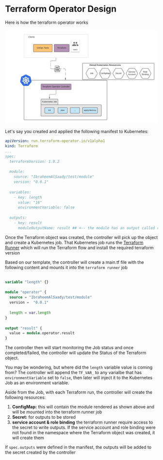 # Terraform Operator Design
Here is how the terraform operator works

![operator design](img/design.png "terraform operator")

Let's say you created and applied the following manifest to Kubernetes:

```yaml
apiVersion: run.terraform-operator.io/v1alpha1
kind: Terraform
...
spec:
  terraformVersion: 1.0.2

  module:
    source: "IbraheemAlSaady/test/module"
    version: "0.0.1"

  variables:
    - key: length
      value: "16"
      environmentVariable: false

  outputs:
    - key: result
      moduleOutputName: result ## <-- the module has an output called result
```

Once the Terraform object was created, the controller will pick up the object and create a Kubernetes job. That Kubernetes job runs the [Terraform Runner](#) which will run the Terraform flow and install the required terraform version

Based on our template, the controller will create a main.tf file with the following content and mounts it into the `terraform runner` job

```terraform

variable "length" {}

module "operator" {
  source = "IbraheemAlSaady/test/module"
  version =  "0.0.1"

  length = var.length
}

output "result" {
  value = module.operator.result
}

```

The controller then will start monitoring the Job status and once completed/failed, the controller will update the Status of the Terraform object.

You may be wondering, but where did the `length` variable value is coming from? The controller will append the `TF_VAR_` to any varialbe that has `environmentVariable` set to `false`, then later will inject it to the Kubernetes Job as an environment variable.

Aside from the Job, with each Terraform run, the controller will create the following resources:

1. **ConfigMap:** this will contain the module rendered as shown above and will be mounted into the terraform runner job
2. **Secret:** for outputs to be stored
3. **service account & role binding** the terraform runner require access to the secret to write outputs. If the service account and role binding were not found in the namespace where the Terraform object was created, it will create them

If `spec.outputs` were defined in the manifest, the outputs will be added to the secret created by the controller